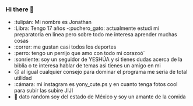 ### Hi there 👋
- :tulipán: Mi nombre es Jonathan
- :Libra: Tengo 17 años
-:puchero_gato: actualmente estudi mi preparatoria en linea pero sobre todo me interesa aprender muchas cosas 
- :correr: me gustan casi todos los deportes 
- :perro: tengo un perrijo que amo con todo mi corazoó´
- :sonriente: soy un seguidor de YESHÚA y si tienes dudas acerca de la biblia o te interesa hablar de temas asi tienes un amigo en mi 
- :neutral_face: al igual cualquier consejo para dominar el programa me seria de total utilidad 
- :cámara: mi instagram es yony_cute.ps y en cuanto tenga fotos cool para subir las subire JIJI 
- :pizza: dato random soy del estado de México y soy un amante de la comida 
